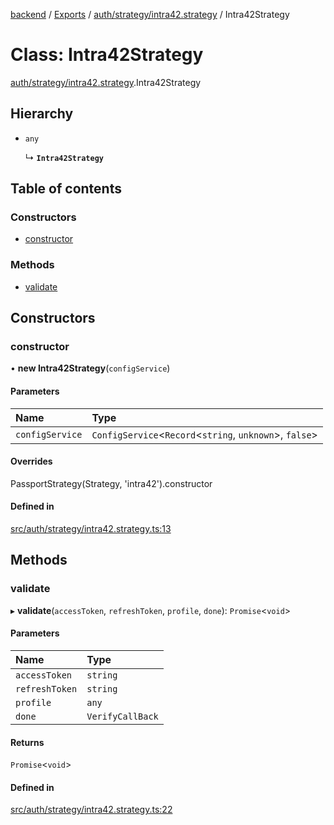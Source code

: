 [backend](../README.md) / [Exports](../modules.md) / [auth/strategy/intra42.strategy](../modules/auth_strategy_intra42_strategy.md) / Intra42Strategy

# Class: Intra42Strategy

[auth/strategy/intra42.strategy](../modules/auth_strategy_intra42_strategy.md).Intra42Strategy

## Hierarchy

- `any`

  ↳ **`Intra42Strategy`**

## Table of contents

### Constructors

- [constructor](auth_strategy_intra42_strategy.Intra42Strategy.md#constructor)

### Methods

- [validate](auth_strategy_intra42_strategy.Intra42Strategy.md#validate)

## Constructors

### constructor

• **new Intra42Strategy**(`configService`)

#### Parameters

| Name | Type |
| :------ | :------ |
| `configService` | `ConfigService`<`Record`<`string`, `unknown`\>, ``false``\> |

#### Overrides

PassportStrategy(Strategy, &#x27;intra42&#x27;).constructor

#### Defined in

[src/auth/strategy/intra42.strategy.ts:13](https://github.com/GQDeltex/ft_transcendence/blob/95a7401/backend/src/auth/strategy/intra42.strategy.ts#L13)

## Methods

### validate

▸ **validate**(`accessToken`, `refreshToken`, `profile`, `done`): `Promise`<`void`\>

#### Parameters

| Name | Type |
| :------ | :------ |
| `accessToken` | `string` |
| `refreshToken` | `string` |
| `profile` | `any` |
| `done` | `VerifyCallBack` |

#### Returns

`Promise`<`void`\>

#### Defined in

[src/auth/strategy/intra42.strategy.ts:22](https://github.com/GQDeltex/ft_transcendence/blob/95a7401/backend/src/auth/strategy/intra42.strategy.ts#L22)
